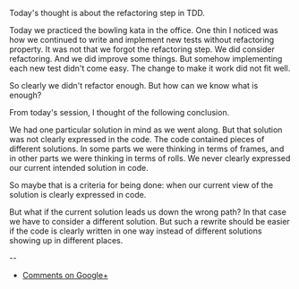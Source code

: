 Today's thought is about the refactoring step in TDD.

Today we practiced the bowling kata in the office. One thin I noticed was how
we continued to write and implement new tests without refactoring property. It
was not that we forgot the refactoring step. We did consider refactoring. And
we did improve some things. But somehow implementing each new test didn't come
easy. The change to make it work did not fit well.

So clearly we didn't refactor enough. But how can we know what is enough?

From today's session, I thought of the following conclusion.

We had one particular solution in mind as we went along. But that solution was
not clearly expressed in the code. The code contained pieces of different
solutions. In some parts we were thinking in terms of frames, and in other
parts we were thinking in terms of rolls. We never clearly expressed our
current intended solution in code.

So maybe that is a criteria for being done: when our current view of the
solution is clearly expressed in code.

But what if the current solution leads us down the wrong path? In that case we
have to consider a different solution. But such a rewrite should be easier if
the code is clearly written in one way instead of different solutions showing
up in different places.

--

* [Comments on Google+](https://plus.google.com/u/0/112175093836850283531/posts/CiQxcHmoh5w)
